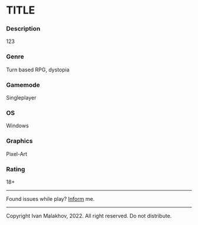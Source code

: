 # TITLE
### Description  
123   
### Genre  
Turn based RPG, dystopia  
### Gamemode  
Singleplayer  
### OS  
Windows  
### Graphics  
Pixel-Art  
### Rating  
18+  
___
Found issues while play? [Inform](https://github.com/user-vanya/public-game/issues/new?assignees=&labels=status%3Atriage%2Ctype%3Abug&template=bug_report.yml) me.
___
Copyright Ivan Malakhov, 2022. All right reserved. Do not distribute.
